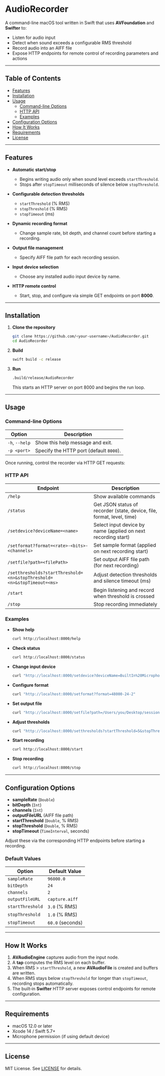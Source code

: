 

# AudioRecorder

A command-line macOS tool written in Swift that uses **AVFoundation** and **Swifter** to:

- Listen for audio input
- Detect when sound exceeds a configurable RMS threshold
- Record audio into an AIFF file
- Expose HTTP endpoints for remote control of recording parameters and actions

---

## Table of Contents

- [Features](#features)  
- [Installation](#installation)  
- [Usage](#usage)  
  - [Command-line Options](#command-line-options)  
  - [HTTP API](#http-api)  
  - [Examples](#examples)  
- [Configuration Options](#configuration-options)  
- [How It Works](#how-it-works)  
- [Requirements](#requirements)  
- [License](#license)  

---

## Features

- **Automatic start/stop**  
  - Begins writing audio only when sound level exceeds `startThreshold`.  
  - Stops after `stopTimeout` milliseconds of silence below `stopThreshold`.

- **Configurable detection thresholds**  
  - `startThreshold` (% RMS)  
  - `stopThreshold` (% RMS)  
  - `stopTimeout` (ms)

- **Dynamic recording format**  
  - Change sample rate, bit depth, and channel count before starting a recording.

- **Output file management**  
  - Specify AIFF file path for each recording session.

- **Input device selection**  
  - Choose any installed audio input device by name.

- **HTTP remote control**  
  - Start, stop, and configure via simple GET endpoints on port **8000**.

---

## Installation

1. **Clone the repository**  
   ```bash
   git clone https://github.com/<your-username>/AudioRecorder.git
   cd AudioRecorder
   ```

2. **Build**  
   ```bash
   swift build -c release
   ```

3. **Run**  
   ```bash
   .build/release/AudioRecorder
   ```
   This starts an HTTP server on port 8000 and begins the run loop.

---

## Usage

### Command-line Options

| Option           | Description                                                |
| ---------------- | ---------------------------------------------------------- |
| `-h`, `--help`   | Show this help message and exit.                          |
| `-p <port>`      | Specify the HTTP port (default `8000`).                   |

Once running, control the recorder via HTTP GET requests:

### HTTP API

| Endpoint                                         | Description                                                            |
| ------------------------------------------------ | ---------------------------------------------------------------------- |
| `/help`                                          | Show available commands                                               |
| `/status`                                        | Get JSON status of recorder (state, device, file, format, level, time) |
| `/setdevice?deviceName=<name>`                   | Select input device by name (applied on next recording start)          |
| `/setformat?format=<rate>-<bits>-<channels>`     | Set sample format (applied on next recording start)                    |
| `/setfile?path=<filePath>`                       | Set output AIFF file path (for next recording)                        |
| `/setthresholds?startThreshold=<n>&stopThreshold=<n>&stopTimeout=<ms>` | Adjust detection thresholds and silence timeout (ms)      |
| `/start`                                         | Begin listening and record when threshold is crossed                  |
| `/stop`                                          | Stop recording immediately                                            |

### Examples

- **Show help**  
  ```bash
  curl http://localhost:8000/help
  ```

- **Check status**  
  ```bash
  curl http://localhost:8000/status
  ```

- **Change input device**  
  ```bash
  curl "http://localhost:8000/setdevice?deviceName=BuiltIn%20Microphone"
  ```

- **Configure format**  
  ```bash
  curl "http://localhost:8000/setformat?format=48000-24-2"
  ```

- **Set output file**  
  ```bash
  curl "http://localhost:8000/setfile?path=/Users/you/Desktop/session.aiff"
  ```

- **Adjust thresholds**  
  ```bash
  curl "http://localhost:8000/setthresholds?startThreshold=5&stopThreshold=2&stopTimeout=5000"
  ```

- **Start recording**  
  ```bash
  curl http://localhost:8000/start
  ```

- **Stop recording**  
  ```bash
  curl http://localhost:8000/stop
  ```

---

## Configuration Options

- **sampleRate** (`Double`)  
- **bitDepth** (`Int`)  
- **channels** (`Int`)  
- **outputFileURL** (AIFF file path)  
- **startThreshold** (`Double`, % RMS)  
- **stopThreshold** (`Double`, % RMS)  
- **stopTimeout** (`TimeInterval`, seconds)

Adjust these via the corresponding HTTP endpoints before starting a recording.

### Default Values

| Option          | Default Value               |
| --------------- | --------------------------- |
| `sampleRate`    | `96000.0`                   |
| `bitDepth`      | `24`                        |
| `channels`      | `2`                         |
| `outputFileURL` | `capture.aiff`              |
| `startThreshold`| `3.0` (% RMS)              |
| `stopThreshold` | `1.0` (% RMS)              |
| `stopTimeout`   | `60.0` (seconds)            |

---

## How It Works

1. **AVAudioEngine** captures audio from the input node.  
2. A **tap** computes the RMS level on each buffer.  
3. When RMS > `startThreshold`, a new **AVAudioFile** is created and buffers are written.  
4. When RMS stays below `stopThreshold` for longer than `stopTimeout`, recording stops automatically.  
5. The built‑in **Swifter** HTTP server exposes control endpoints for remote configuration.

---

## Requirements

- macOS 12.0 or later  
- Xcode 14 / Swift 5.7+  
- Microphone permission (if using default device)

---

## License

MIT License. See [LICENSE](LICENSE) for details.